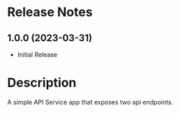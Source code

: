 # Release Notes

## 1.0.0 (2023-03-31)

* Initial Release

# Description

A simple API Service app that exposes two api endpoints.
